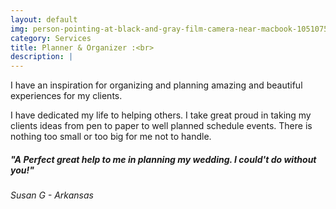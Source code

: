 ```yaml
---
layout: default
img: person-pointing-at-black-and-gray-film-camera-near-macbook-1051075.jpg
category: Services
title: Planner & Organizer :<br>
description: |
---
```

  I have an inspiration for organizing and planning amazing and beautiful experiences for my clients. 
  
  <p>I have dedicated my life to helping others. I take great proud in taking my clients ideas from pen to paper to well planned schedule events. There is nothing too small or too big for me not to handle.</p>
 
 
<h5> "A Perfect great help to me in planning my wedding. I could't do without you!"</h5>
                                                                <p><h6>Susan G - Arkansas</h6>
 
 
  
